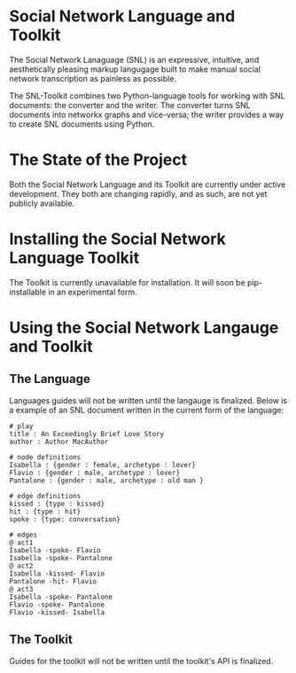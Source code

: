 # Social Network Language and Toolkit
The Social Network Lanaguage (SNL) is an expressive, intuitive, and aesthetically pleasing markup langugage built to make manual social network transcription as painless as possible.

The SNL-Toolkit combines two Python-language tools for working with SNL documents: the converter and the writer. The converter turns SNL documents into networkx graphs and vice-versa; the writer provides a way to create SNL documents using Python.

# The State of the Project

Both the Social Network Language and its Toolkit are currently under active development.
They both are changing rapidly, and as such, are not yet publicly available.

# Installing the Social Network Language Toolkit

The Toolkit is currently unavailable for installation. It will soon be pip-installable in an experimental form.

# Using the Social Network Langauge and Toolkit

## The Language

Languages guides will not be written until the langauge is finalized. Below is a example of an SNL document written in the current form of the language:

```
# play
title : An Exceedingly Brief Love Story
author : Author MacAuthor

# node definitions
Isabella : {gender : female, archetype : lover}
Flavio : {gender : male, archetype : lover}
Pantalone : {gender : male, archetype : old man }

# edge definitions
kissed : {type : kissed}
hit : {type : hit}
spoke : {type: conversation}

# edges
@ act1
Isabella -spoke- Flavio
Isabella -spoke- Pantalone
@ act2
Isabella -kissed- Flavio
Pantalone -hit- Flavio
@ act3
Isabella -spoke- Pantalone
Flavio -spoke- Pantalone
Flavio -kissed- Isabella
```

## The Toolkit

Guides for the toolkit will not be written until the toolkit's API is finalized.


